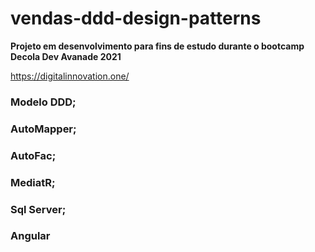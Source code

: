 # vendas-ddd-design-patterns



**Projeto em desenvolvimento para fins de estudo durante o bootcamp Decola Dev Avanade 2021**

https://digitalinnovation.one/



### Modelo DDD;

### AutoMapper;

### AutoFac;

### MediatR;

### Sql Server;

### Angular







